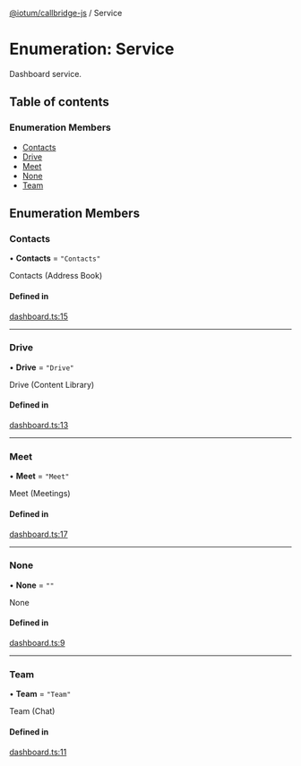 [@iotum/callbridge-js](../README.md) / Service

# Enumeration: Service

Dashboard service.

## Table of contents

### Enumeration Members

- [Contacts](Service.md#contacts)
- [Drive](Service.md#drive)
- [Meet](Service.md#meet)
- [None](Service.md#none)
- [Team](Service.md#team)

## Enumeration Members

### Contacts

• **Contacts** = ``"Contacts"``

Contacts (Address Book)

#### Defined in

[dashboard.ts:15](https://github.com/iotum/callbridge-js/blob/8719b43/src/dashboard.ts#L15)

___

### Drive

• **Drive** = ``"Drive"``

Drive (Content Library)

#### Defined in

[dashboard.ts:13](https://github.com/iotum/callbridge-js/blob/8719b43/src/dashboard.ts#L13)

___

### Meet

• **Meet** = ``"Meet"``

Meet (Meetings)

#### Defined in

[dashboard.ts:17](https://github.com/iotum/callbridge-js/blob/8719b43/src/dashboard.ts#L17)

___

### None

• **None** = ``""``

None

#### Defined in

[dashboard.ts:9](https://github.com/iotum/callbridge-js/blob/8719b43/src/dashboard.ts#L9)

___

### Team

• **Team** = ``"Team"``

Team (Chat)

#### Defined in

[dashboard.ts:11](https://github.com/iotum/callbridge-js/blob/8719b43/src/dashboard.ts#L11)
